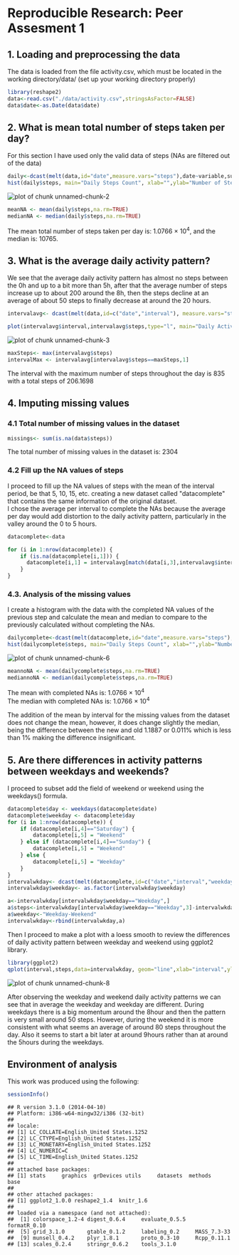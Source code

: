 Reproducible Research: Peer Assesment 1
========================================================

## 1. Loading and preprocessing the data
The data is loaded from the file activity.csv, which must be located in the working directory/data/ (set up your working directory properly)

```r
library(reshape2)
data<-read.csv("./data/activity.csv",stringsAsFactor=FALSE)
data$date<-as.Date(data$date)
```

## 2. What is mean total number of steps taken per day?
For this section I have used only the valid data of steps (NAs are filtered out of the data)

```r
daily<-dcast(melt(data,id="date",measure.vars="steps"),date~variable,sum)
hist(daily$steps, main="Daily Steps Count", xlab="",ylab="Number of Steps", col="steel blue")
```

![plot of chunk unnamed-chunk-2](figure/unnamed-chunk-2.png) 

```r
meanNA <- mean(daily$steps,na.rm=TRUE)
medianNA <- median(daily$steps,na.rm=TRUE)
```
The mean total number of steps taken per day is: 1.0766 &times; 10<sup>4</sup>,  and the median is: 10765.


## 3. What is the average daily activity pattern?
We see that the average daily activity pattern has almost no steps between the 0h and up to a bit more than 5h, after that the average number of steps increase up to about 200 around the 8h, then the steps decline at an average of about 50 steps to finally decrease at around the 20 hours.

```r
intervalavg<- dcast(melt(data,id=c("date","interval"), measure.vars="steps", na.rm=TRUE), interval~variable,mean)

plot(intervalavg$interval,intervalavg$steps,type="l", main="Daily Activity Pattern", ylab="Steps", xlab="Interval",col="steel blue")
```

![plot of chunk unnamed-chunk-3](figure/unnamed-chunk-3.png) 

```r
maxSteps<- max(intervalavg$steps)
intervalMax <- intervalavg[intervalavg$steps==maxSteps,1]
```
The interval with the maximum number of steps throughout the day is 835 with a total steps of 206.1698


## 4. Imputing missing values

### 4.1 Total number of missing values in the dataset

```r
missings<- sum(is.na(data$steps))
```
The total number of missing values in the dataset is: 2304
### 4.2 Fill up the NA values of steps
I proceed to fill up the NA values of steps with the mean of the interval period, be that 5, 10, 15, etc. creating a new dataset called "datacomplete" that contains the same information of the original dataset.  
I chose the average per interval to complete the NAs because the average per day would add distortion to the daily activity pattern, particularly in the valley around the 0 to 5 hours.


```r
datacomplete<-data

for (i in 1:nrow(datacomplete)) {
    if (is.na(datacomplete[i,1])) {
      datacomplete[i,1] = intervalavg[match(data[i,3],intervalavg$interval),2]
    }
}
```

### 4.3. Analysis of the missing values
I create a histogram with the data with the completed NA values of the previous step and calculate the mean and median to compare to the previously calculated without completing the NAs.

```r
dailycomplete<-dcast(melt(datacomplete,id="date",measure.vars="steps"),date~variable,sum)
hist(dailycomplete$steps, main="Daily Steps Count", xlab="",ylab="Number of Steps", col="dark green")
```

![plot of chunk unnamed-chunk-6](figure/unnamed-chunk-6.png) 

```r
meannoNA <- mean(dailycomplete$steps,na.rm=TRUE)
mediannoNA <- median(dailycomplete$steps,na.rm=TRUE)
```
The mean with completed NAs is: 1.0766 &times; 10<sup>4</sup>  
The median with completed NAs is: 1.0766 &times; 10<sup>4</sup>

The addition of the mean by interval for the missing values from the dataset does not change the mean, however, it does change slightly the median, being the difference between the new and old 1.1887 or 0.011% which is less than 1% making the difference insignificant.

## 5. Are there differences in activity patterns between weekdays and weekends?
I proceed to subset add the field of weekend or weekend using the weekdays() formula.

```r
datacomplete$day <- weekdays(datacomplete$date)
datacomplete$weekday <- datacomplete$day
for (i in 1:nrow(datacomplete)) {
    if (datacomplete[i,4]=="Saturday") {
        datacomplete[i,5] = "Weekend"
    } else if (datacomplete[i,4]=="Sunday") {
        datacomplete[i,5] = "Weekend"
    } else {
        datacomplete[i,5] = "Weekday"
    }
}
intervalwkday<- dcast(melt(datacomplete,id=c("date","interval","weekday"), measure.vars="steps"), interval+weekday~variable,mean)
intervalwkday$weekday<- as.factor(intervalwkday$weekday)

a<-intervalwkday[intervalwkday$weekday=="Weekday",]
a$steps<-intervalwkday[intervalwkday$weekday=="Weekday",3]-intervalwkday[intervalwkday$weekday=="Weekend",3]
a$weekday<-"Weekday-Weekend"
intervalwkday<-rbind(intervalwkday,a)
```

Then I proceed to make a plot with a loess smooth to review the differences of daily activity pattern between weekday and weekend using ggplot2 library.

```r
library(ggplot2)
qplot(interval,steps,data=intervalwkday, geom="line",xlab="interval",ylab="number of steps",main="Daily Activity Pattern by Weekday and Weekend")+facet_grid(weekday~.)+geom_smooth(aes(group=1),method="loess")
```

![plot of chunk unnamed-chunk-8](figure/unnamed-chunk-8.png) 


After observing the weekday and weekend daily activity patterns we can see that in average the weekday and weekday are different.  During weekdays there is a big momentum around the 8hour and then the pattern is very small around 50 steps. However, during the weekend it is more consistent with what seems an average of around 80 steps throughout the day. Also it seems to start a bit later at around 9hours rather than at around the 5hours during the weekdays.

## Environment of analysis
This work was produced using the following:

```r
sessionInfo()
```

```
## R version 3.1.0 (2014-04-10)
## Platform: i386-w64-mingw32/i386 (32-bit)
## 
## locale:
## [1] LC_COLLATE=English_United States.1252 
## [2] LC_CTYPE=English_United States.1252   
## [3] LC_MONETARY=English_United States.1252
## [4] LC_NUMERIC=C                          
## [5] LC_TIME=English_United States.1252    
## 
## attached base packages:
## [1] stats     graphics  grDevices utils     datasets  methods   base     
## 
## other attached packages:
## [1] ggplot2_1.0.0 reshape2_1.4  knitr_1.6    
## 
## loaded via a namespace (and not attached):
##  [1] colorspace_1.2-4 digest_0.6.4     evaluate_0.5.5   formatR_0.10    
##  [5] grid_3.1.0       gtable_0.1.2     labeling_0.2     MASS_7.3-33     
##  [9] munsell_0.4.2    plyr_1.8.1       proto_0.3-10     Rcpp_0.11.1     
## [13] scales_0.2.4     stringr_0.6.2    tools_3.1.0
```
